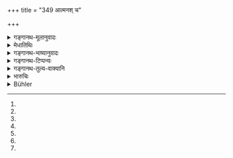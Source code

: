 +++
title = "349 आत्मनश् च"

+++

<details><summary>गङ्गानथ-मूलानुवादः</summary>

Twice-born persons shall carry arms: When religion is interfered with, when there is confusion among the twice-born castes caused by the exigencies of time,—(348) in his own defence, in cases of hindrance of sacrificial fees, in the case of outrages upon Brāhmaṇas and women,—if one strikes in the cause of right, he incurs no sin.—(319)
</details>

<details><summary>मेधातिथिः</summary>

"वैणवीं धारेय्द् यष्टिम्" (म्ध् ४.३६) इति विधानाद् अनुमितशस्त्रग्रहणाः[^१६४] श्रोत्रियाः । स्वबलाविष्टं भवति च साहसिके बलातिशयधायी[^१६५] शस्त्रम् । अतः साहसिकत्वाशङ्कया[^१६६] शस्त्रग्रहणम् अप्राप्तं विधीयते- **शस्त्रं द्विजातिभिर् ग्राह्यम्** इति । एतावता वाक्यं विच्छिद्यते । अवशिष्टं तु **घ्नन् धर्मेण** इत्य् अनेनाभिसंबध्यत इत्य् अतो द्वे एते वाक्ये ।


[^१६६]:
M G: sāhasikatvācchaktāya


[^१६५]:
M G: balātiśayadhāyīva; DK: balātiśayadhāyī ca


[^१६४]:
M G DK (1: 1623): anuditaśastragrahaṇāḥ

- <u>ये त्व्</u> एतेष्व् एव निमित्तेषु ग्रहणम् इच्छन्ति नान्यदेति, तेषाम् अतर्कितोपनताततायीमुखपतितस्य[^१६७] अशस्त्रस्य का गतिः । न हि ते शस्त्रग्रहणं तस्य प्रतिपालयन्ति ।


[^१६७]:
M G: atarkitapopana-

- <u>अथैवं</u> व्याख्यायते **धर्मो यत्रोपरुध्यते** **विप्लवे कालकारिते** राजनि व्यतिक्रान्ते संस्थायां प्रवृत्तायां शस्त्रं ग्राह्यम् । अन्यदा तु सौराज्ये राजैव रक्षतीति ।

- <u>न हि</u> प्रसार्य हस्तौ राजा प्रतिपुरुषम् आसितुं शक्नोति । भवन्ति केचिद् दुरात्मानो ये राजपुरुषान् अपि शूरतमाभियुक्तान् बाधन्ते, शस्त्रवतस् तु बिभ्यतीति सार्वकालिकं शस्त्रधारणं युक्तम् ।

- <u>किं पुनर्</u> ग्रहणमात्रं[^१६८] बिभीषिकाजननमात्रम् ।


[^१६८]:
DK: grahaṇam atra

<u>नेत्य्</u> आह- **घ्नन् धर्मेण न दुष्यतीति** । हिंसापर्यन्तो ऽयम् उपदेशः । यत् त्व् आपस्तम्बेनोक्तम्- "न ब्राह्मणः परीक्षार्थम् अपि शस्त्रम् आददीत" इति, असति यथाभिहिते[^१६९] निमित्त आकर्षणस्य प्रतिषेधो न ग्रहणस्य । विकोशा हि परीक्ष्यन्ते ।  
**धर्मस्योपरोधो** यदा यज्ञादीनां विनाशः कैश्चित् क्रियते । **वर्णानां विप्लवो** ऽव्यवस्थानं वर्णसंकरादि । **कालकारिते**[^१७०] राजमरणादौ । तत्र स्वधनकुटुम्बरक्षार्थं शस्त्रं ग्राह्यम् ।



[^१७०]:
M G: śavakālakārite; DK: kāryakālakārite

- <u>अन्ये</u> तु परार्थम् अप्य् अस्मिन्न् अवसरे । तथा च गौतमः- "दुर्बलहिंसायां च विमोचने शक्तश् चेत्" (ग्ध् २१.१९) इति ।

उक्तं यज्ञविनाशशङ्कानिवृत्त्यर्थं[^१७१] शस्त्रग्रहणम् । निमित्तान्तरम् आह- **आत्मनश् च परित्राणे** । परिः सर्वतोभावे । शरीरभार्याधनपुत्ररक्षार्थं **घ्नन् धर्मेण न दुष्यति** ।

**दक्षिणानां च सङ्गरो** ऽविरोधः । यदि यज्ञार्थं कल्पिता दक्षिणाः कैश्चिद् अपह्रियेरंस् तदा तन्निमित्तं योद्धव्यम् ।


<u>अन्ये</u> त्व् एवम् अभिसंबध्नन्ति । **दक्षिणानां** हेतोः **संगरे** यद्य् उपरोधः प्रवृत्तो[^१७२] धर्मे ऽप्रवृत्ते दक्षिणासंगर इति ।   
**स्त्रीविप्राणाम् अभ्यवपत्तिः** परिभवः[^१७३] । यत्र स्त्रियः साध्व्यो हठात् केनचिद् उपगम्यन्ते हन्यन्ते वा । एवं ब्राह्मणाः केनचिद् धन्यन्ते । तत्र घ्नन् खड्गादिना न दुष्यति । हिंसाप्रतिषेधातिक्रमो न कृतो भवतीत्य् अर्थः । असति प्रतिषेधे कामचारप्राप्तौ विध्यन्तरपर्यालोचनया गौतमवचनम् अनुध्यायमानेन "दुर्बलहिंसायां विमोचने शक्तश् चेत्" (ग्ध् २१.१९) इत्य् अवश्यं हनने प्रवर्तितव्यम् । अथ प्रतिहारशङ्का भवति तदा "सर्वत एवात्मानं गोपायेत्" (ग्ध् ९.३४) इत्य् उपेक्षा ॥ ८.३४८–४९ ॥



[^१७३]:
M G DK: viśeṣāṇām abhyavapattiparibhavaḥ

_आत्मपरित्राणार्थम् अविचारेण योद्धव्यम् । तद् अनुदर्शयति ।_
</details>

<details><summary>गङ्गानथ-भाष्यानुवादः</summary>

**(verses 8.348-349)**

From what has been said above ([in 4.36]) regarding the carrying of ‘a bamboo-stick’ the carrying of weapon being permitted to a Vedic-scholar, it is just possible that when possessed of much physical strength, if he were to take up arms, he would be regarded as a desperado; hence for fear of his becoming a criminal, it would seem that the carrying of weapons is forbidden to him; it is in view of this idea that the present text sanctions the taking up or arms under certain circumstances—‘*Twice-born persons shall carry arms*.’

This sentence ends here (as a general permission); the rest (of the two verses) is to be taken along with —‘*if one strikes in the cause of right*, etc., etc.’ Thus there are two distinct sentences here.

Some people hold that arms are to be taken up only under the circumstances described hero (and hence they take the whole of the two verses as a single sentence). But according to this view, what would he the condition of the man who would be unexpectedly attacked by a desperado? Certainly desperados would not wait for him to take up arms.

Another interpretation possible is that—“when religion is interfered with, when there is confusion caused by exigencies of time, *i.e*., when things have become unsettled on the death of a king—one may take up arms; but at other tiroes the necessary protection would be afforded by the king himself.”

But in reality the king cannot spread out his hands and reach every individual person in the kingdom. There are some desperados who attack even the boldest, and the most trusted officers of the king; but they fear persons carrying arms.

For these reasons it is right that one should carry arms at all times.

The question arising—are arms to be carried only for the purpose of striking fear in the minds of people?—the answer is ‘no,’—‘*if one strikes in the cause of right, he does not incur sin*’;—*i.e*., what is permitted extends up to *striking*.

What Āpastamba (1.10.6) has declared—‘The Brāhmaṇa shall not take up a weapon even for the purpose of testing it’—prohibits the *raising* of weapons, when none of the mentioned occasions is present, and not the
*carrying* of them; because weapons are unsheathed, when they are
tested.

‘*When religion is interfered with*,’— when the performance of sacrifices and other religious rites is obstructed by some men.

‘*When there is confusion among the castes*’—absence of all restraint, admixture of castes, and so forth.

‘*Caused by the exigencies of time*,’—such as the death of the king, and such other calamities. On all these occasions one shall carry arms fur the protection of his properly and family.

Others hold that on the occasions stated, arms may be carried for the sake of other people also;—says Gautama (21.19)—‘Also when some one is striking a weaker man, if he is able to rescue him.’

Interference with religious rites, and confusion of castes having been already mentioned as occasions for taking up arms, the author proceeds to mention other occasions also—‘*In his own defence*’—*i.e*., for defending his own body, wife, children and property ,—*against all kinds of danger*—this is what is signified by the preposition ‘*pari*’ in the term ‘*paritrāṇe*’;—‘if one *strikes, he incurs no sin*.’

‘*In cases of hindrance of sacrificial fees*’—when other people are taking away the sacrificial fee set up in connection with a performance,—then one must fight, on that account.

Others construe the phrase to mean ‘when there is a strife for sacrificial fees’;—*i.e*., if some trouble arises over them.

‘*In the case of outrage upon*’—insult, ill-treatment of,—‘*women and Brāhmaṇas*,’—where modest women are being forcibly outraged, or killed; or where a Brāhmaṇa is being killed by some people,—‘*if one strikes*’ with the sword or some such weapon, ‘*he incurs no sin*.’ That is, this involves no transgression of the prohibition of causing injury to others.

If there was no prohibition, one might do as he liked; but when we look at other injunctions and ponder over the declaration of Gautama—‘One should take up arms when a weaker person is being struck, if he is able to rescue him,’—we understand that one must strike, under the circumstances. But if one fears that he may be struck hack, then he might ignore (what is happening to others), in accordance with the maxim that ‘one should guard himself against all dangers.’—(348-349).
</details>

<details><summary>गङ्गानथ-टिप्पन्यः</summary>

**(verses 8.348-349)**

These verses are quoted half and half in *Aparārka* (p. 1043).

They are quoted in *Madanapārijāta* (p. 784), which adds the following
notes :—‘*Kālakārite viplave*’, ‘if there is interference with the
sacred duties due either to the tendencies of the king or to the
tendency of the times,’—‘*tat paritrāṇe saṅgare*’, ‘if fighting ensues
for the safety of those’;—‘*abhyupapatti*’ is
‘preservation’;—‘*dharmeṇa*’, ‘not by dishonest weapons or by dishonest
methods.’

The first half of verse 348 is quoted in *Mitākṣarā* (2.286) in support
of the view that, in certain cases—when, for instance, one finds the
paramour with his wife, and there would be delay if he were to lodge a
regular complaint before the king,—the man would be justified in taking
up a weapon and killing the paramour. *Bālambhaṭṭī* explains the entire
verse:—‘(1) When arrogant persons prevent Brāhmaṇas from performing
their sacred duties; (2) when, on the waning of royal authority due to
foreign invasion, one has to take care of himself, (3) when one has to
enter a fray for the preserving of cows &c., (4) or for the safety of
women and Brāhmaṇas;—if one fights in a lawful manner, he incurs no
sin.’
</details>

<details><summary>गङ्गानथ-तुल्य-वाक्यानि</summary>

**(verses 8.348-349)  
**

*Baudhāyana* (2.4-15).—‘They quote the following—“Out of regard for the
sacred law, the Brāhmaṇa and the Vaiśya may take up arms for the
protection of cows and Brāhmaṇas, or when a confusion of castes
threatens to take place.”’

*Vaśiṣṭha* (3.24).—‘The Brāhmaṇa and the Vaiśya may take up arms in
self-defence and in order to prevent the confusion of castes.’

*Gautama* (7.25).—‘If his life is threatened, even a Brāhmaṇa may use
arms.’
</details>

<details><summary>भारुचिः</summary>

अर्थकारितत्वाच् छस्त्रग्रहणस्य नायं विधिः । किं तर्ह्य् अर्थप्राप्तानुवादो ऽयं दण्डप्रतिषेधार्थः । क्षत्रियस्य प्रजासंरक्षणोपदेशसामर्थ्यात् प्राप्तं शस्त्रग्रहणम् । तदितरद्विजातिविषयो ऽयम् उपदेषः प्रतीयते । शस्त्रं द्विजातिभिर् ग्राह्यम् इति तद्ग्रहस्याधुना निमित्तं दर्शयति । धर्मो यत्र देशे काले वोपरुध्यते वर्णाश्रमिणाम् । इदं च सूत्रस्थानम् । अन्यद् अस्य भाष्यं भवति । द्विजातीनां च वर्णानां विप्लवे वर्णसङ्करादौ व्यवस्थाभङ्गे, कालकारिते राजव्यसनेन केनचित् कदाचिच् च धर्मोपरोधाद् अत्र शस्त्रग्रहणम् अदोषम् । यतोप् ऽस्य न तत्र साहसिकदण्डो युज्यते । किं चात्मनश् च परित्राणे परितः सर्वतस् त्राणे सकुटुम्बद्रविणस्यात्मनः दक्षिणानां चापहारपरित्राण इति वर्तते । दक्षीणाग्रहणं सर्वयाज्ञीयद्रव्योपलक्षणार्थम् । सङ्गरे युद्धे न तु छले । स्त्रीविप्राभ्यवपत्तौ च गृहीतशस्त्रः धर्मोपरोधहेतुम् उपात्तशस्त्रः घ्नन् धर्मेण न कूटयुद्धेन न दुष्यति परत्रेह च शास्त्रोपदेशसामर्थ्यात् । तल्लक्षणत्वाच् च धर्माधर्मयोर् अनतिशङ्क्यम् एतत् । स्त्रीग्रहणं च सर्वानुग्रह्याणां बालवृद्धातुराणां प्रदर्शनार्थं कार्यसामान्याद् वि[धेः], विप्रग्रहणं च सर्वश्रेयसाम् आचार्यादीनाम् इति ॥ ८.८.३४७–४८ ॥

_धर्मोपरोधे गृहीतशस्त्र आततायिनं घ्नन् धर्माण न दुष्यतीति यद् उक्तम् अस्यार्थवादः ।_
</details>

<details><summary>Bühler</summary>

349	In their own defence, in a strife for the fees of officiating priests, and in order to protect women and Brahmanas; he who (under such circumstances) kills in the cause of right, commits no sin.
</details>
